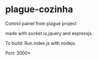 # plague-cozinha
Control painel from plague project

made with socket.io,jquery and expressjs.

To build: Run index.js with nodejs.

Port: 3000*
